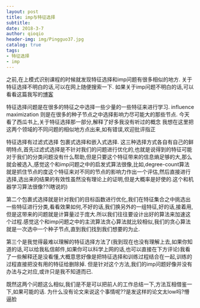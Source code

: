 ```yaml
---
layout: post
title: imp与特征选择
subtitle:  
date: 2018-3-7 
author: qioqio
header-img: img/Pingguo37.jpg
catalog: true
tags:                             
- 特征选择
- imp
---
```


之前,在上模式识别课程的时候就发现特征选择和imp问题有很多相似的地方.
关于特征选择不明白的话,可以在网上随便搜索一下.
如果关于imp问题不明白的话,可以看看这篇我写的[博客](www.cnblogs.com/qioqio/p/7978837.html)

特征选择问题是在很多的特征之中选择一些少量的一些特征来进行学习.
influence maximization 则是在很多的种子节点之中选择影响力尽可能大的那些节点.
今天看了西瓜书上,关于特征选择那一部分,解释了好多我没有听过的概念
我想在这里把这两个领域的不同问题的相似地方点出来,如有错误,欢迎批评指正

特征选择有过滤式选择 包裹式选择和嵌入式选择.
这三种选择方式各自有自己的鲜明特点,首先过滤式选择是不针对我们的问题进行优化的,也就是说得到的特征可能对于我们的分类问题没有什么帮助,但是只要这个特征带来的信息熵足够的大,那么就会被选入,感觉这个和imp问题之中的启发式算法很像,比如,degree-count算法就是抓住节点的度这个特征来对不同的节点的影响力作出一个评估,然后直接进行选择,选出来的结果的有效性虽然没有理论上的证明,但是大概率是好使的.这个和机器学习算法很像??(瞎说的)

第二个包裹式选择就是针对我们的目标函数进行优化,我们在特征集合之中挑选出一些特征进行分类,看看效果如何,不好的话,我们换另外的一组特征,好的话,接着用,但是这带来的问题就是计算量过于庞大.所以我们往往要设计出好的算法来加速这个过程.感觉这个和imp问题之中的主流算法贪心算法就比较相似,我们的贪心算法就是一次选中一个种子节点,直到我们找到我们想要的为止.

第三个是我觉得最难以理解的特征选择方法了(我到现在也没有理解上去,如果你知道的话,可以给我私信邮件,如果你可以科学上网的话,也可以直接在下方评论)我看了一些解释还是没看懂,大概意思好像是把特征选择和训练过程结合在一起,训练的过程直接把没有用的特征给删除掉.
但是针对这个方法,我们的imp问题好像并没有办法与之对应,或许只是我不知道而已.

既然这两个问题这么相似,我们是不是可以把前人的工作总结一下,方法互相借鉴一下,如果可能的话.
为什么没有论文来说这个事情呢??是发这样的论文太low吗?懵逼脸








